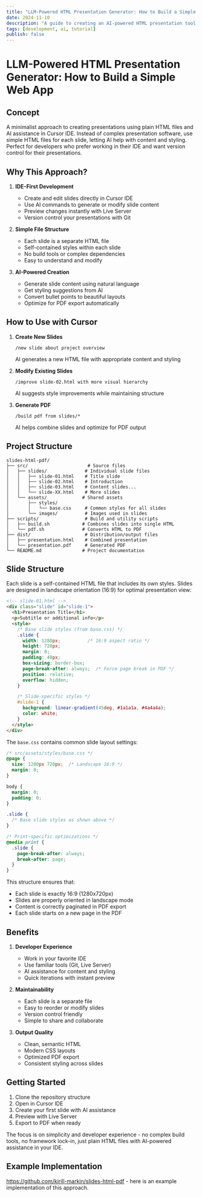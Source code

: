 ```yaml
---
title: "LLM-Powered HTML Presentation Generator: How to Build a Simple Web App"
date: 2024-11-10
description: "A guide to creating an AI-powered HTML presentation tool using Cursor IDE. Build a minimalist, developer-friendly alternative to PowerPoint with version control."
tags: [development, ai, tutorial]
publish: false
---
```


# LLM-Powered HTML Presentation Generator: How to Build a Simple Web App

## Concept

A minimalist approach to creating presentations using plain HTML files and AI assistance in Cursor IDE. Instead of complex presentation software, use simple HTML files for each slide, letting AI help with content and styling. Perfect for developers who prefer working in their IDE and want version control for their presentations.

## Why This Approach?

1. **IDE-First Development**
   - Create and edit slides directly in Cursor IDE
   - Use AI commands to generate or modify slide content
   - Preview changes instantly with Live Server
   - Version control your presentations with Git

2. **Simple File Structure**
   - Each slide is a separate HTML file
   - Self-contained styles within each slide
   - No build tools or complex dependencies
   - Easy to understand and modify

3. **AI-Powered Creation**
   - Generate slide content using natural language
   - Get styling suggestions from AI
   - Convert bullet points to beautiful layouts
   - Optimize for PDF export automatically

## How to Use with Cursor

1. **Create New Slides**
   ```
   /new slide about project overview
   ```
   AI generates a new HTML file with appropriate content and styling

2. **Modify Existing Slides**
   ```
   /improve slide-02.html with more visual hierarchy
   ```
   AI suggests style improvements while maintaining structure

3. **Generate PDF**
   ```
   /build pdf from slides/*
   ```
   AI helps combine slides and optimize for PDF output

## Project Structure

```
slides-html-pdf/
├── src/                      # Source files
│   ├── slides/              # Individual slide files
│   │   ├── slide-01.html    # Title slide
│   │   ├── slide-02.html    # Introduction
│   │   ├── slide-03.html    # Content slides...
│   │   └── slide-XX.html    # More slides
│   └── assets/             # Shared assets
│       ├── styles/              
│       │   └── base.css     # Common styles for all slides
│       └── images/          # Images used in slides
├── scripts/                 # Build and utility scripts
│   ├── build.sh            # Combines slides into single HTML
│   └── pdf.sh              # Converts HTML to PDF
├── dist/                    # Distribution/output files
│   ├── presentation.html    # Combined presentation
│   └── presentation.pdf     # Generated PDF
└── README.md               # Project documentation
```

## Slide Structure

Each slide is a self-contained HTML file that includes its own styles. Slides are designed in landscape orientation (16:9) for optimal presentation view:

```html
<!-- slide-01.html -->
<div class="slide" id="slide-1">
  <h1>Presentation Title</h1>
  <p>Subtitle or additional info</p>
  <style>
    /* Base slide styles (from base.css) */
    .slide {
      width: 1280px;          /* 16:9 aspect ratio */
      height: 720px;
      margin: 0;
      padding: 40px;
      box-sizing: border-box;
      page-break-after: always;  /* Force page break in PDF */
      position: relative;
      overflow: hidden;
    }

    /* Slide-specific styles */
    #slide-1 {
      background: linear-gradient(45deg, #1a1a1a, #4a4a4a);
      color: white;
    }
  </style>
</div>
```

The `base.css` contains common slide layout settings:

```css
/* src/assets/styles/base.css */
@page {
  size: 1280px 720px;  /* Landscape 16:9 */
  margin: 0;
}

body {
  margin: 0;
  padding: 0;
}

.slide {
  /* Base slide styles as shown above */
}

/* Print-specific optimizations */
@media print {
  .slide {
    page-break-after: always;
    break-after: page;
  }
}
```

This structure ensures that:
- Each slide is exactly 16:9 (1280x720px)
- Slides are properly oriented in landscape mode
- Content is correctly paginated in PDF export
- Each slide starts on a new page in the PDF

## Benefits

1. **Developer Experience**
   - Work in your favorite IDE
   - Use familiar tools (Git, Live Server)
   - AI assistance for content and styling
   - Quick iterations with instant preview

2. **Maintainability**
   - Each slide is a separate file
   - Easy to reorder or modify slides
   - Version control friendly
   - Simple to share and collaborate

3. **Output Quality**
   - Clean, semantic HTML
   - Modern CSS layouts
   - Optimized PDF export
   - Consistent styling across slides

## Getting Started

1. Clone the repository structure
2. Open in Cursor IDE
3. Create your first slide with AI assistance
4. Preview with Live Server
5. Export to PDF when ready

The focus is on simplicity and developer experience - no complex build tools, no framework lock-in, just plain HTML files with AI-powered assistance in your IDE.

## Example Implementation

<https://github.com/kirill-markin/slides-html-pdf> - here is an example implementation of this approach.

